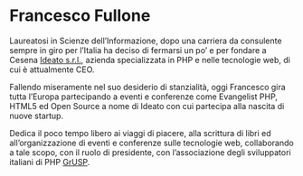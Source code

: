 Francesco Fullone
=================

Laureatosi in Scienze dell’Informazione, dopo una carriera da consulente sempre in giro per l’Italia ha deciso di fermarsi un po’ e per fondare a Cesena [Ideato s.r.l.](http://www.ideato.it), azienda specializzata in PHP e nelle tecnologie web, di cui è attualmente CEO. 

Fallendo miseramente nel suo desiderio di stanzialità, oggi Francesco gira tutta l’Europa partecipando a eventi e conferenze come Evangelist PHP, HTML5 ed Open Source a nome di Ideato con cui partecipa alla nascita di nuove startup.

Dedica il poco tempo libero ai viaggi di piacere, alla scrittura di libri ed all’organizzazione di eventi e conferenze sulle tecnologie web, collaborando a tale scopo, con il ruolo di presidente, con l’associazione degli sviluppatori italiani di PHP [GrUSP](http://www.grusp.org).
